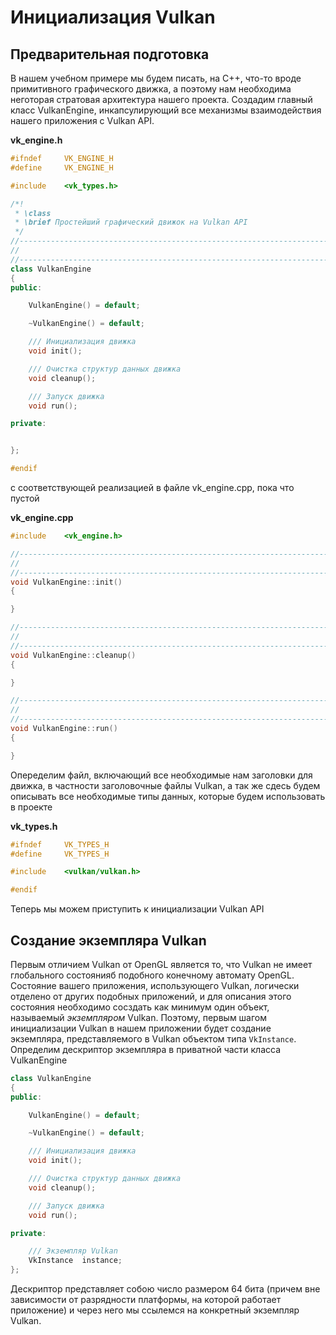 # Инициализация Vulkan

## Предварительная подготовка

В нашем учебном примере мы будем писать, на C++, что-то вроде примитивного графического движка, а поэтому нам необходима неготорая стратовая архитектура нашего проекта. Создадим главный класс VulkanEngine, инкапсулирующий все механизмы взаимодействия нашего приложения с Vulkan API.

**vk_engine.h**
```cpp
#ifndef     VK_ENGINE_H
#define     VK_ENGINE_H

#include	<vk_types.h>

/*!
 * \class
 * \brief Простейший графический движок на Vulkan API
 */
//------------------------------------------------------------------------------
//
//------------------------------------------------------------------------------
class VulkanEngine
{
public:

    VulkanEngine() = default;

    ~VulkanEngine() = default;

    /// Инициализация движка
    void init();

    /// Очистка структур данных движка
    void cleanup();

    /// Запуск движка
    void run();

private:


};

#endif

```
с соответствующей реализацией в файле vk_engine.cpp, пока что пустой

**vk_engine.cpp**
```cpp
#include    <vk_engine.h>

//------------------------------------------------------------------------------
//
//------------------------------------------------------------------------------
void VulkanEngine::init()
{

}

//------------------------------------------------------------------------------
//
//------------------------------------------------------------------------------
void VulkanEngine::cleanup()
{

}

//------------------------------------------------------------------------------
//
//------------------------------------------------------------------------------
void VulkanEngine::run()
{

}
```

Опеределим файл, включающий все необходимые нам заголовки для движка, в частности заголовочные файлы Vulkan, а так же сдесь будем описывать все необходимые типы данных, которые будем использовать в проекте

**vk_types.h**
```cpp
#ifndef     VK_TYPES_H
#define     VK_TYPES_H

#include    <vulkan/vulkan.h>

#endif
```

Теперь мы можем приступить к инициализации Vulkan API

## Создание экземпляра Vulkan

Первым отличием Vulkan от OpenGL является то, что Vulkan не имеет глобального состоянияб подобного конечному автомату OpenGL. Состояние вашего приложения, использующего Vulkan, логически отделено от других подобных приложений, и для описания этого состояния необходимо сосздать как минимум один объект, называемый *экземпляром* Vulkan. Поэтому, первым шагом инициализации Vulkan в нашем приложении будет создание экземпляра, представляемого в Vulkan объектом типа `VkInstance`. Определим дескриптор экземпляра в приватной части класса VulkanEngine

```cpp
class VulkanEngine
{
public:

    VulkanEngine() = default;

    ~VulkanEngine() = default;

    /// Инициализация движка
    void init();

    /// Очистка структур данных движка
    void cleanup();

    /// Запуск движка
    void run();

private:

    /// Экземпляр Vulkan
    VkInstance  instance;
};
```

Дескриптор представляет собою число размером 64 бита (причем вне зависимости от разрядности платформы, на которой работает приложение) и через него мы ссылемся на конкретный экземпляр Vulkan.